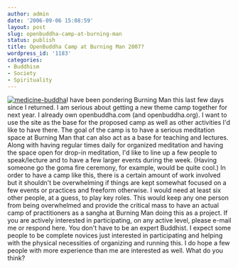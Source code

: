 ```yaml
---
author: admin
date: '2006-09-06 15:08:59'
layout: post
slug: openbuddha-camp-at-burning-man
status: publish
title: OpenBuddha Camp at Burning Man 2007?
wordpress_id: '1183'
categories:
- Buddhism
- Society
- Spirituality
---
```


[![medicine-buddha](http://farm1.static.flickr.com/29/100270940_2c44439ed9_o.jpg)](http://www.flickr.com/photos/albill/100270940/ "medicine-buddha by albill, on Flickr")I
have been pondering Burning Man this last few days since I returned. I
am serious about getting a new theme camp together for next year. I
already own openbuddha.com (and openbuddha.org). I want to use the site
as the base for the proposed camp as well as other activities I'd like
to have there. The goal of the camp is to have a serious meditation
space at Burning Man that can also act as a base for teaching and
lectures. Along with having regular times daily for organized meditation
and having the space open for drop-in meditation, I'd like to line up a
few people to speak/lecture and to have a few larger events during the
week. (Having someone go the goma fire ceremony, for example, would be
quite cool.) In order to have a camp like this, there is a certain
amount of work involved but it shouldn't be overwhelming if things are
kept somewhat focused on a few events or practices and freeform
otherwise. I would need at least six other people, at a guess, to play
key roles. This would keep any one person from being overwhelmed and
provide the critical mass to have an actual camp of practitioners as a
sangha at Burning Man doing this as a project. If you are actively
interested in participating, on any active level, please e-mail me or
respond here. You don't have to be an expert Buddhist. I expect some
people to be complete novices just interested in participating and
helping with the physical necessities of organizing and running this. I
do hope a few people with more experience than me are interested as
well. What do you think?
